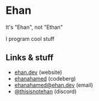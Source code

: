 # Ehan

It's "Ehan", not "Ethan"

I program cool stuff

## Links & stuff
 - [ehan.dev](https://ehan.dev) (website)
 - [ehanahamed](https://codeberg.org/ehanahamed) (codeberg)
 - [ehanahamed@ehan.dev](mailto:ehanahamed@ehan.dev) (email)
 - [@thisisnotehan](https://discord.com/users/951982294787301436) (discord)
